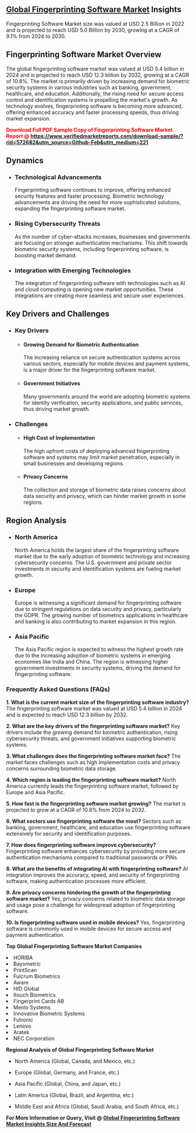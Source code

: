 <h2><a href="https://www.verifiedmarketreports.com/download-sample/?rid=572682&amp;utm_source=Github&amp;utm_medium=221" target="_blank">Global Fingerprinting Software Market</a> Insights</h2><p>Fingerprinting Software Market size was valued at USD 2.5 Billion in 2022 and is projected to reach USD 5.0 Billion by 2030, growing at a CAGR of 9.1% from 2024 to 2030.</p><p> <h2>Fingerprinting Software Market Overview</h2> <p>The global fingerprinting software market was valued at USD 5.4 billion in 2024 and is projected to reach USD 12.3 billion by 2032, growing at a CAGR of 10.8%. The market is primarily driven by increasing demand for biometric security systems in various industries such as banking, government, healthcare, and education. Additionally, the rising need for secure access control and identification systems is propelling the market's growth. As technology evolves, fingerprinting software is becoming more advanced, offering enhanced accuracy and faster processing speeds, thus driving market expansion.</p> <p><strong><p><span class=""><span style="color: #ff0000;"><strong>Download Full PDF Sample Copy of Fingerprinting Software Market Report</strong> @ </span><a href="https://www.verifiedmarketreports.com/download-sample/?rid=572682&amp;utm_source=Github-Feb&amp;utm_medium=221" target="_blank">https://www.verifiedmarketreports.com/download-sample/?rid=572682&amp;utm_source=Github-Feb&amp;utm_medium=221</a></span></p></strong></p> <h2>Dynamics</h2> <ul> <li><h3>Technological Advancements</h3> Fingerprinting software continues to improve, offering enhanced security features and faster processing. Biometric technology advancements are driving the need for more sophisticated solutions, expanding the fingerprinting software market.</li> <li><h3>Rising Cybersecurity Threats</h3> As the number of cyber-attacks increases, businesses and governments are focusing on stronger authentication mechanisms. This shift towards biometric security systems, including fingerprinting software, is boosting market demand.</li> <li><h3>Integration with Emerging Technologies</h3> The integration of fingerprinting software with technologies such as AI and cloud computing is opening new market opportunities. These integrations are creating more seamless and secure user experiences.</li> </ul> <h2>Key Drivers and Challenges</h2> <ul> <li><h3>Key Drivers</h3> <ul> <li><h4>Growing Demand for Biometric Authentication</h4> The increasing reliance on secure authentication systems across various sectors, especially for mobile devices and payment systems, is a major driver for the fingerprinting software market.</li> <li><h4>Government Initiatives</h4> Many governments around the world are adopting biometric systems for identity verification, security applications, and public services, thus driving market growth.</li> </ul> </li> <li><h3>Challenges</h3> <ul> <li><h4>High Cost of Implementation</h4> The high upfront costs of deploying advanced fingerprinting software and systems may limit market penetration, especially in small businesses and developing regions.</li> <li><h4>Privacy Concerns</h4> The collection and storage of biometric data raises concerns about data security and privacy, which can hinder market growth in some regions.</li> </ul> </li> </ul> <h2>Region Analysis</h2> <ul> <li><h3>North America</h3> North America holds the largest share of the fingerprinting software market due to the early adoption of biometric technology and increasing cybersecurity concerns. The U.S. government and private sector investments in security and identification systems are fueling market growth.</li> <li><h3>Europe</h3> Europe is witnessing a significant demand for fingerprinting software due to stringent regulations on data security and privacy, particularly the GDPR. The growing number of biometrics applications in healthcare and banking is also contributing to market expansion in this region.</li> <li><h3>Asia Pacific</h3> The Asia Pacific region is expected to witness the highest growth rate due to the increasing adoption of biometric systems in emerging economies like India and China. The region is witnessing higher government investments in security systems, driving the demand for fingerprinting software.</li> </ul> <h3>Frequently Asked Questions (FAQs)</h3> <p><strong>1. What is the current market size of the fingerprinting software industry?</strong> The fingerprinting software market was valued at USD 5.4 billion in 2024 and is expected to reach USD 12.3 billion by 2032.</p> <p><strong>2. What are the key drivers of the fingerprinting software market?</strong> Key drivers include the growing demand for biometric authentication, rising cybersecurity threats, and government initiatives supporting biometric systems.</p> <p><strong>3. What challenges does the fingerprinting software market face?</strong> The market faces challenges such as high implementation costs and privacy concerns surrounding biometric data storage.</p> <p><strong>4. Which region is leading the fingerprinting software market?</strong> North America currently leads the fingerprinting software market, followed by Europe and Asia Pacific.</p> <p><strong>5. How fast is the fingerprinting software market growing?</strong> The market is projected to grow at a CAGR of 10.8% from 2024 to 2032.</p> <p><strong>6. What sectors use fingerprinting software the most?</strong> Sectors such as banking, government, healthcare, and education use fingerprinting software extensively for security and identification purposes.</p> <p><strong>7. How does fingerprinting software improve cybersecurity?</strong> Fingerprinting software enhances cybersecurity by providing more secure authentication mechanisms compared to traditional passwords or PINs.</p> <p><strong>8. What are the benefits of integrating AI with fingerprinting software?</strong> AI integration improves the accuracy, speed, and security of fingerprinting software, making authentication processes more efficient.</p> <p><strong>9. Are privacy concerns hindering the growth of the fingerprinting software market?</strong> Yes, privacy concerns related to biometric data storage and usage pose a challenge for widespread adoption of fingerprinting software.</p> <p><strong>10. Is fingerprinting software used in mobile devices?</strong> Yes, fingerprinting software is commonly used in mobile devices for secure access and payment authentication.</p> </p><p><strong>Top Global Fingerprinting Software Market Companies</strong></p><div data-test-id=""><p><li>HORIBA</li><li> Bayometric</li><li> PrintScan</li><li> Fulcrum Biometrics</li><li> Aware</li><li> HID Global</li><li> Itouch Biometrics</li><li> Fingerprint Cards AB</li><li> Menlo Systems</li><li> Innovative Biometric Systems</li><li> Futronic</li><li> Lenovo</li><li> Aratek</li><li> NEC Corporation</li></p><div><strong>Regional Analysis of&nbsp;Global Fingerprinting Software Market</strong></div><ul><li dir="ltr"><p dir="ltr">North America&nbsp;(Global, Canada, and Mexico, etc.)</p></li><li dir="ltr"><p dir="ltr">Europe (Global, Germany, and France, etc.)</p></li><li dir="ltr"><p dir="ltr">Asia Pacific&nbsp;(Global, China, and Japan, etc.)</p></li><li dir="ltr"><p dir="ltr">Latin America&nbsp;(Global, Brazil, and Argentina, etc.)</p></li><li dir="ltr">Middle East and Africa&nbsp;(Global, Saudi Arabia, and South Africa, etc.)</li></ul><p><strong>For More Information or Query, Visit @&nbsp;</strong><strong><a href="https://www.verifiedmarketreports.com/product/fingerprinting-software-market/?utm_source=Github&amp;utm_medium=221" target="_blank">Global Fingerprinting Software Market Insights Size And Forecast</a></strong></p></div>

